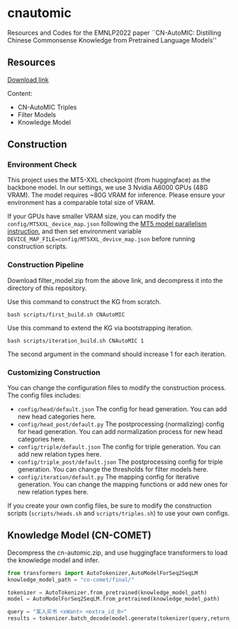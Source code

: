 # cnautomic
Resources and Codes for the EMNLP2022 paper ``CN-AutoMIC: Distilling Chinese Commonsense Knowledge from Pretrained Language Models''

## Resources

[Download link](https://mailsucaseducn-my.sharepoint.com/:f:/g/personal/wangchenhao19_mails_ucas_edu_cn/Ep4r323WZENDsWrCr7t2WF0BUZFTsZ6X6aR6gCnItNotVA?e=b2qCXa)

Content:
- CN-AutoMIC Triples
- Filter Models
- Knowledge Model

## Construction

### Environment Check

This project uses the MT5-XXL checkpoint (from huggingface) as the backbone model. In our settings, we use 3 Nvidia A6000 GPUs (48G VRAM). The model requires ~80G VRAM for inference. Please ensure your environment has a comparable total size of VRAM. 

If your GPUs have smaller VRAM size, you can modify the `config/MT5XXL_device_map.json` following the [MT5 model parallelism instruction](https://huggingface.co/docs/transformers/v4.26.0/en/model_doc/mt5#transformers.MT5Model.parallelize), and then set environment variable `DEVICE_MAP_FILE=config/MT5XXL_device_map.json` before running construction scripts.

### Construction Pipeline

Download filter_model.zip from the above link, and decompress it into the directory of this repository.


Use this command to construct the KG from scratch. 

```
bash scripts/first_build.sh CNAutoMIC
```

Use this command to extend the KG via bootstrapping iteration.

```
bash scripts/iteration_build.sh CNAutoMIC 1
```

The second argument in the command should increase 1 for each iteration.

### Customizing Construction

You can change the configuration files to modify the construction process. The config files includes:

- `config/head/default.json` The config for head generation. You can add new head categories here.
- `config/head_post/default.py` The postprocessing (normalizing) config for head generation. You can add normalization process for new head categories here.
- `config/triple/default.json` The config for triple generation. You can add new relation types here.
- `config/triple_post/default.json` The postprocessing config for triple generation. You can change the thresholds for filter models here.
- `config/iteration/default.py` The mapping config for iterative generation. You can change the mapping functions or add new ones for new relation types here.

If you create your own config files, be sure to modify the construction scripts (`scripts/heads.sh` and `scripts/triples.sh`) to use your own configs.

## Knowledge Model (CN-COMET)

Decompress the cn-automic.zip, and use huggingface transformers to load the knowledge model and infer.

```python
from transformers import AutoTokenizer,AutoModelForSeq2SeqLM
knowledge_model_path = "cn-comet/final/"

tokenizer = AutoTokenizer.from_pretrained(knowledge_model_path)
model = AutoModelForSeq2SeqLM.from_pretrained(knowledge_model_path)

query = "某人买书 <xWant> <extra_id_0>"
results = tokenizer.batch_decode(model.generate(tokenizer(query,return_tensors='pt').input_ids.to(model.device)))
```


